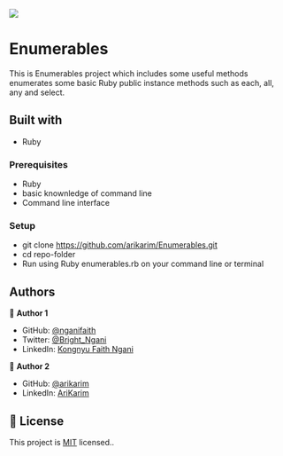 ![](https://img.shields.io/badge/Microverse-blueviolet)


# Enumerables

  This is Enumerables project which includes some useful methods enumerates some basic Ruby public instance methods such as each, all, any and select.

## Built with

- Ruby


### Prerequisites
- Ruby
- basic knownledge of command line
- Command line interface

### Setup

- git clone <https://github.com/arikarim/Enumerables.git>
- cd repo-folder
- Run using Ruby enumerables.rb on your command line or terminal 


## Authors
👤 **Author 1**

- GitHub: [@nganifaith](https://github.com/nganifaith)
- Twitter: [@Bright_Ngani](https://twitter.com/bright_ngani)
- LinkedIn: [Kongnyu Faith Ngani](https://www.linkedin.com/in/ngani-faith/)


👤 **Author 2**

- GitHub: [@arikarim](https://github.com/arikarim)
- LinkedIn: [AriKarim](https://www.linkedin.com/in/ari-karim-523bb81b3)





## 📝 License

This project is [MIT](./LICENSE) licensed..

